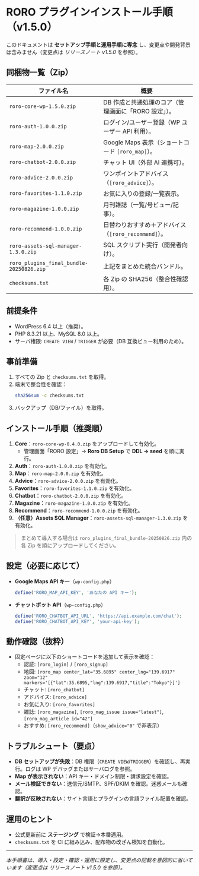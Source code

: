# RORO プラグインインストール手順（v1.5.0）

このドキュメントは **セットアップ手順と運用手順に専念** し、変更点や開発背景は含みません（変更点は *リリースノート v1.5.0* を参照）。

## 同梱物一覧（Zip）
|ファイル名|概要|
|---|---|
|`roro-core-wp-1.5.0.zip`|DB 作成と共通処理のコア（管理画面に「RORO 設定」）。|
|`roro-auth-1.0.0.zip`|ログイン/ユーザー登録（WP ユーザー API 利用）。|
|`roro-map-2.0.0.zip`|Google Maps 表示（ショートコード `[roro_map]`）。|
|`roro-chatbot-2.0.0.zip`|チャット UI（外部 AI 連携可）。|
|`roro-advice-2.0.0.zip`|ワンポイントアドバイス（`[roro_advice]`）。|
|`roro-favorites-1.1.0.zip`|お気に入りの登録/一覧表示。|
|`roro-magazine-1.0.0.zip`|月刊雑誌（一覧/号ビュー/記事）。|
|`roro-recommend-1.0.0.zip`|日替わりおすすめ＋アドバイス（`[roro_recommend]`）。|
|`roro-assets-sql-manager-1.3.0.zip`|SQL スクリプト実行（開発者向け）。|
|`roro_plugins_final_bundle-20250826.zip`|上記をまとめた統合バンドル。|
|`checksums.txt`|各 Zip の SHA256（整合性確認用）。|

## 前提条件
- WordPress 6.4 以上（推奨）。
- PHP 8.3.21 以上、MySQL 8.0 以上。
- サーバ権限: `CREATE VIEW` / `TRIGGER` が必要（DB 互換ビュー利用のため）。

## 事前準備
1. すべての Zip と `checksums.txt` を取得。
2. 端末で整合性を確認：  
   ```bash
   sha256sum -c checksums.txt
   ```
3. バックアップ（DB/ファイル）を取得。

## インストール手順（推奨順）
1. **Core**：`roro-core-wp-0.4.0.zip` をアップロードして有効化。  
   - 管理画面「RORO 設定」→ **Roro DB Setup** で **DDL → seed** を順に実行。
2. **Auth**：`roro-auth-1.0.0.zip` を有効化。  
3. **Map**：`roro-map-2.0.0.zip` を有効化。  
4. **Advice**：`roro-advice-2.0.0.zip` を有効化。  
5. **Favorites**：`roro-favorites-1.1.0.zip` を有効化。  
6. **Chatbot**：`roro-chatbot-2.0.0.zip` を有効化。  
7. **Magazine**：`roro-magazine-1.0.0.zip` を有効化。  
8. **Recommend**：`roro-recommend-1.0.0.zip` を有効化。  
9. **（任意）Assets SQL Manager**：`roro-assets-sql-manager-1.3.0.zip` を有効化。  

> まとめて導入する場合は `roro_plugins_final_bundle-20250826.zip` 内の各 Zip を順にアップロードしてください。

## 設定（必要に応じて）
- **Google Maps API キー**（`wp-config.php`）  
  ```php
  define('RORO_MAP_API_KEY', 'あなたの API キー');
  ```
- **チャットボット API**（`wp-config.php`）  
  ```php
  define('RORO_CHATBOT_API_URL', 'https://api.example.com/chat');
  define('RORO_CHATBOT_API_KEY', 'your-api-key');
  ```

## 動作確認（抜粋）
- 固定ページに以下のショートコードを追加して表示を確認：
  - 認証: `[roro_login]` / `[roro_signup]`
  - 地図: ``[roro_map center_lat="35.6895" center_lng="139.6917" zoom="12" markers='[{"lat":35.6895,"lng":139.6917,"title":"Tokyo"}]']``
  - チャット: `[roro_chatbot]`
  - アドバイス: `[roro_advice]`
  - お気に入り: `[roro_favorites]`
  - 雑誌: `[roro_magazine]`, `[roro_mag_issue issue="latest"]`, `[roro_mag_article id="42"]`
  - おすすめ: `[roro_recommend]`（`show_advice="0"` で非表示）

## トラブルシュート（要点）
- **DB セットアップが失敗**：DB 権限（`CREATE VIEW`/`TRIGGER`）を確認し、再実行。ログは WP デバッグまたはサーバログを参照。
- **Map が表示されない**：API キー・ドメイン制限・請求設定を確認。
- **メール検証できない**：送信元/SMTP、SPF/DKIM を確認。迷惑メールも確認。
- **翻訳が反映されない**：サイト言語とプラグインの言語ファイル配置を確認。

## 運用のヒント
- 公式更新前に **ステージング** で検証→本番適用。
- `checksums.txt` を CI に組み込み、配布物の改ざん検知を自動化。

---
*本手順書は、導入・設定・確認・運用に限定し、変更点の記載を意図的に省いています（変更点は *リリースノート v1.5.0* を参照）。*
